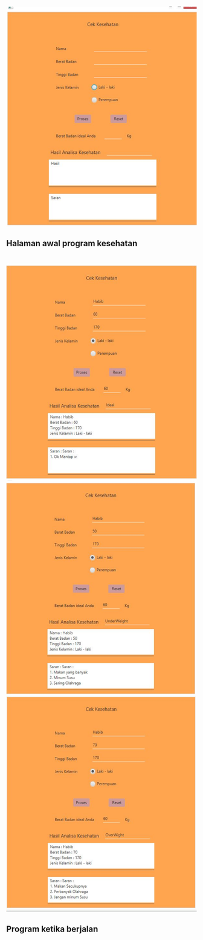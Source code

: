 ![alt text](src/project/kesehatan/a.JPG)
## Halaman awal program kesehatan
#
![alt text](src/project/kesehatan/b.JPG)
![alt text](src/project/kesehatan/c.JPG)
![alt text](src/project/kesehatan/d.JPG)
## Program ketika berjalan 
